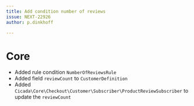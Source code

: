 ```yaml
---
title: Add condition number of reviews
issue: NEXT-22926
author: p.dinkhoff

---
```

# Core
* Added rule condition `NumberOfReviewsRule`
* Added field `reviewCount` to `CustomerDefinition`
* Added `Cicada\Core\Checkout\Customer\Subscriber\ProductReviewSubscriber` to update the `reviewCount`

